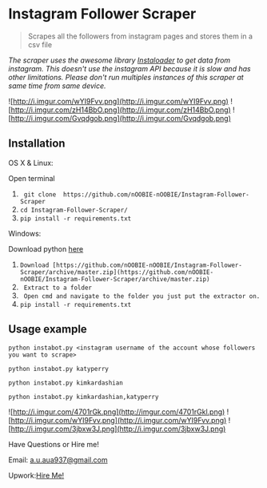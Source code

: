 # Instagram Follower Scraper
> Scrapes all the followers from instagram pages and stores them in a csv file


_The scraper uses the awesome library [Instaloader](https://instaloader.github.io/) to get data from instagram._
_This doesn't use the instagram API because it is slow and has other limitations. Please don't run multiples instances of this scraper at same time from same device._

![http://i.imgur.com/wYI9Fvv.png](http://i.imgur.com/wYI9Fvv.png)
![http://i.imgur.com/zH14BbO.png](http://i.imgur.com/zH14BbO.png)
![http://i.imgur.com/Gvqdgob.png](http://i.imgur.com/Gvqdgob.png)

## Installation

OS X & Linux:

Open terminal

1. ``` git clone  https://github.com/nOOBIE-nOOBIE/Instagram-Follower-Scraper```
2. ``` cd Instagram-Follower-Scraper/ ```
3. ``` pip install -r requirements.txt ```

Windows:

Download python [here](https://www.python.org/downloads/)
1. ```Download [https://github.com/nOOBIE-nOOBIE/Instagram-Follower-Scraper/archive/master.zip](https://github.com/nOOBIE-nOOBIE/Instagram-Follower-Scraper/archive/master.zip) ```
2. ``` Extract to a folder```
3. ``` Open cmd and navigate to the folder you just put the extractor on.```
4. ``` pip install -r requirements.txt ```

## Usage example

```python instabot.py <instagram username of the account whose followers you want to scrape>```

```python instabot.py katyperry```

```python instabot.py kimkardashian```

```python instabot.py kimkardashian,katyperry```

![http://i.imgur.com/4701rGk.png](http://imgur.com/4701rGkl.png)
![http://i.imgur.com/wYI9Fvv.png](http://i.imgur.com/wYI9Fvv.png)
![http://i.imgur.com/3jbxw3J.png](http://i.imgur.com/3jbxw3J.png)


Have Questions or Hire me!


Email: [a.u.aua937@gmail.com](mailto:a.u.aua937@gmail.com)

Upwork:[Hire Me!](https://www.upwork.com/o/profiles/users/_~0138a590d015bae20a/)
